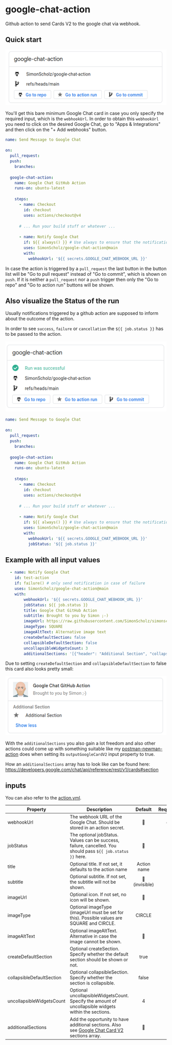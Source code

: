 # google-chat-action

Github action to send Cards V2 to the google chat via webhook.

## Quick start

![Bare Minimum Google Chat Card](./docs/bare-minimum-card.png)

You'll get this bare minimum Google Chat card in case you only specify the required input, which is the `webhookUrl`.
In order to obtain this `webhookUrl` you need to click on the desired Google Chat, go to "Apps & Integrations" and then click on the "+ Add webhooks" button.


```yaml
name: Send Message to Google Chat

on:
  pull_request:
  push:
    branches:

  google-chat-action:
    name: Google Chat GitHub Action
    runs-on: ubuntu-latest

    steps:
      - name: Checkout
        id: checkout
        uses: actions/checkout@v4

      # ... Run your build stuff or whatever ...

      - name: Notify Google Chat
        if: ${{ always() }} # Use always to ensure that the notification is also send on failure of former steps
        uses: SimonScholz/google-chat-action@main
        with:
          webhookUrl: '${{ secrets.GOOGLE_CHAT_WEBHOOK_URL }}'
```

In case the action is triggered by a `pull_request` the last button in the button list will be "Go to pull request" instead of "Go to commit", which is shown on `push`.
If it is neither a `pull_request` nor a `push` trigger then only the "Go to repo" and "Go to action run" buttons will be shown.

## Also visualize the Status of the run

Usually notifications triggered by a github action are supposed to inform about the outcome of the action.

In order to see `success`, `failure` or `cancellation` the `${{ job.status }}` has to be passed to the action.

![Minimalistic card with job status](./docs/jobstatus-minimum-card.png)

```yaml
name: Send Message to Google Chat

on:
  pull_request:
  push:
    branches:

  google-chat-action:
    name: Google Chat GitHub Action
    runs-on: ubuntu-latest

    steps:
      - name: Checkout
        id: checkout
        uses: actions/checkout@v4

      # ... Run your build stuff or whatever ...

      - name: Notify Google Chat
        if: ${{ always() }} # Use always to ensure that the notification is also send on failure of former steps
        uses: SimonScholz/google-chat-action@main
        with:
          webhookUrl: '${{ secrets.GOOGLE_CHAT_WEBHOOK_URL }}'
          jobStatus: '${{ job.status }}'
```

## Example with all input values

```yaml
  - name: Notify Google Chat
    id: test-action
    if: failure() # only send notification in case of failure
    uses: SimonScholz/google-chat-action@main
    with:
        webhookUrl: '${{ secrets.GOOGLE_CHAT_WEBHOOK_URL }}'
        jobStatus: ${{ job.status }}
        title: Google Chat GitHub Action
        subtitle: Brought to you by Simon ;-)
        imageUrl: https://raw.githubusercontent.com/SimonScholz/simonscholz.github.io/gatsby-homepage/src/assets/img/avatar.webp
        imageType: SQUARE
        imageAltText: Alternative image text
        createDefaultSection: false
        collapsibleDefaultSection: false
        uncollapsibleWidgetsCount: 3
        additionalSections: '[{"header": "Additional Section", "collapsible": true, "widgets": [{"decoratedText": {"startIcon": {"knownIcon": "STAR"},"text": "Additional Section"}}] }]'
```

Due to setting `createDefaultSection` and `collapsibleDefaultSection` to false this card also looks pretty small:

![Card with all input properties](./docs/all-input-properties-card.png)

With the `additionalSections` you also gain a lot freedom and also other actions could come up with something suitable like my [postman-newman-action](https://github.com/SimonScholz/postman-newman-action) does when setting its `outputGoogleCardV2` input property to true.

How an `additionalSections` array has to look like can be found here: https://developers.google.com/chat/api/reference/rest/v1/cards#section 

## inputs

You can also refer to the [action.yml](https://github.com/SimonScholz/google-chat-action/blob/main/action.yml).

| Property      | Description                     |  Default  | Required   |
| ------------- | ------------------------------- | :-------: | :--------: |
| webhookUrl    | The webhook URL of the Google Chat. Should be stored in an action secret. | 🚫 |    ✅      |
| jobStatus     | The optional jobStatus. Values can be success, failure, cancelled. You should pass `${{ job.status }}` here. | 🚫  |    🚫      |
| title         | Optional title. If not set, it defaults to the action name | Action name |    🚫      |
| subtitle      | Optional subtitle. If not set, the subtitle will not be shown. | 🚫 (invisible) |   🚫      |
| imageUrl      | Optional icon. If not set, no icon will be shown. | 🚫 |    🚫      |
| imageType     | Optional imageType (imageUrl must be set for this). Possible values are SQUARE and CIRCLE. | CIRCLE |    🚫      |
| imageAltText  | Optional imageAltText. Alternative in case the image cannot be shown. | 🚫  |    🚫      |
| createDefaultSection | Optional createSection. Specify whether the default section should be shown or not. | true  |    🚫      |
| collapsibleDefaultSection | Optional collapsibleSection. Specify whether the section is collapsible.  | false |   🚫      |
| uncollapsibleWidgetsCount | Optional uncollapsibleWidgetsCount. Specify the amount of uncollapsible widgets within the sections. | 4 |   🚫      |
| additionalSections |  Add the opportunity to have additional sections. Also see [Google Chat Card V2](https://developers.google.com/chat/api/reference/rest/v1/cards#section) sections array. | 🚫 |    🚫      |
